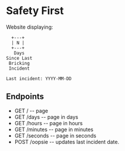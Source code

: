 # Safety First

Website displaying:
```
  +---+
  | N |
  +---+
   Days
Since Last
 Bricking
 Incident

Last incident: YYYY-MM-DD
```

## Endpoints

* GET / -- page
* GET /days -- page in days
* GET /hours -- page in hours
* GET /minutes -- page in minutes
* GET /seconds -- page in seconds
* POST /oopsie -- updates last incident date.
